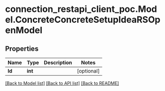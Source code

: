 # connection_restapi_client_poc.Model.ConcreteConcreteSetupIdeaRSOpenModel

## Properties

Name | Type | Description | Notes
------------ | ------------- | ------------- | -------------
**Id** | **int** |  | [optional] 

[[Back to Model list]](../README.md#documentation-for-models) [[Back to API list]](../README.md#documentation-for-api-endpoints) [[Back to README]](../README.md)

